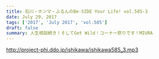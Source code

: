 ```yaml
---
title: 石川・ホンマ・ぶるんのBe-SIDE Your Life! vol.585-3
date: July 29, 2017
tags: ['2017', 'July 2017', 'vol.585']
draft: false
summary: 人生相談続き！そしてGet Wild！コーナー祭りです！MIURA
---
```


http://project-phi.ddo.jp/ishikawa/ishikawa585_3.mp3